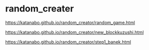# random_creater
https://katanabo.github.io/random_creator/random_game.html

https://katanabo.github.io/random_creator/new_blockkuzushi.html

https://katanabo.github.io/random_creator/step1_banek.html